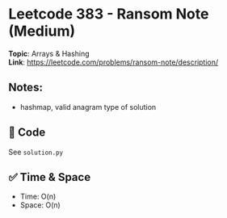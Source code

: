 # Leetcode 383 - Ransom Note (Medium)

**Topic**: Arrays & Hashing  
**Link**: https://leetcode.com/problems/ransom-note/description/

## Notes: 
 - hashmap, valid anagram type of solution 

## 🧪 Code
See `solution.py`

## ✅ Time & Space
- Time: O(n)
- Space: O(n)